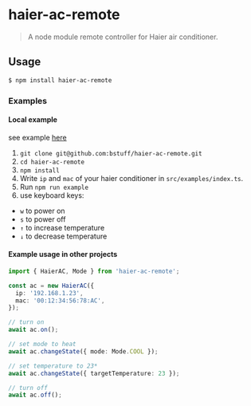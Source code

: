 # haier-ac-remote

> A node module remote controller for Haier air conditioner.

## Usage

```bash
$ npm install haier-ac-remote
```

### Examples

#### Local example

see example [here](src/examples/index.ts)

1. `git clone git@github.com:bstuff/haier-ac-remote.git`
2. `cd haier-ac-remote`
3. `npm install`
4. Write `ip` and `mac` of your haier conditioner in `src/examples/index.ts`.
5. Run `npm run example`
6. use keyboard keys:
  - `w` to power on
  - `s` to power off
  - `↑` to increase temperature
  - `↓` to decrease temperature

#### Example usage in other projects

```typescript
import { HaierAC, Mode } from 'haier-ac-remote';

const ac = new HaierAC({
  ip: '192.168.1.23',
  mac: '00:12:34:56:78:AC',
});

// turn on
await ac.on();

// set mode to heat
await ac.changeState({ mode: Mode.COOL });

// set temperature to 23*
await ac.changeState({ targetTemperature: 23 });

// turn off
await ac.off();
```
